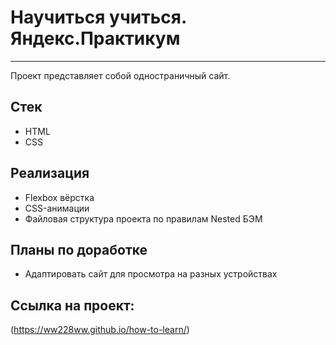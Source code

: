# Научиться учиться. Яндекс.Практикум
---
Проект представляет собой одностраничный сайт.

## Стек
* HTML
* CSS

## Реализация
* Flexbox вёрстка 
* CSS-анимации
* Файловая структура проекта по правилам Nested БЭМ

## Планы по доработке
* Адаптировать сайт для просмотра на разных устройствах

## Ссылка на проект:
(https://ww228ww.github.io/how-to-learn/)
